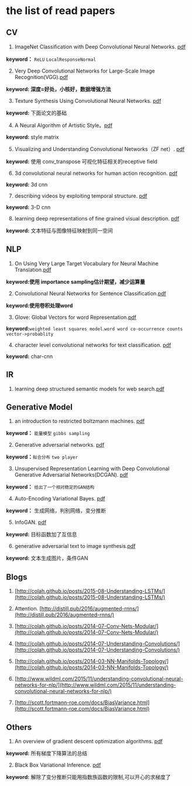 # the list of read papers
## CV
1. ImageNet Classiﬁcation with Deep Convolutional Neural Networks. [pdf](http://www.cs.toronto.edu/~fritz/absps/imagenet.pdf)

**keyword：** `ReLU` `LocalResponseNormal`

2. Very Deep Convolutional Networks for Large-Scale Image Recognition(VGG).[pdf](https://arxiv.org/pdf/1409.1556.pdf)

**keyword: 深度=好处，小核好，数据增强方法**

3. Texture Synthesis Using Convolutional Neural Networks. [pdf](https://arxiv.org/pdf/1505.07376.pdf)

**keyword:** 下面论文的基础

4. A Neural Algorithm of Artistic Style。[pdf](https://arxiv.org/pdf/1508.06576v1.pdf)

**keyword:** style matrix

5. Visualizing and Understanding Convolutional Networks（ZF net）. [pdf](https://www.cs.nyu.edu/~fergus/papers/zeilerECCV2014.pdf)

**keyword:** 使用 conv_transpose 可视化特征相关的receptive field

6. 3d convolutional neural networks for human action recognition. [pdf](http://www.cs.odu.edu/~sji/papers/pdf/Ji_ICML10.pdf)

**keyword:** 3d cnn

7. describing videos by exploiting temporal structure. [pdf](https://arxiv.org/pdf/1502.08029.pdf)

**keyword:** 3-D cnn

8. learning deep representations of fine grained visual description. [pdf](http://www.cv-foundation.org/openaccess/content_cvpr_2016/papers/Reed_Learning_Deep_Representations_CVPR_2016_paper.pdf)

**keyword:** 文本特征与图像特征映射到同一空间

## NLP

1. On Using Very Large Target Vocabulary for Neural Machine Translation.[pdf](https://arxiv.org/pdf/1412.2007.pdf)

**keyword:使用 importance sampling估计期望，减少运算量**

2. Convolutional Neural Networks for Sentence Classification.[pdf](https://arxiv.org/pdf/1408.5882.pdf)

**keyword:使用卷积处理word**

3. Glove: Global Vectors for word Representation.[pdf](https://nlp.stanford.edu/pubs/glove.pdf)

**keyword:**`weighted least squares model`.`word word co-occurrence counts` `vector->probablity`

4. character level convolutional networks for text classification. [pdf](https://arxiv.org/pdf/1509.01626.pdf)

**keyword:** char-cnn
## IR
1. learning deep structured semantic models for web search.[pdf](https://www.microsoft.com/en-us/research/wp-content/uploads/2016/02/cikm2013_DSSM_fullversion.pdf)

## Generative Model
1. an introduction to restricted boltzmann machines. [pdf](http://image.diku.dk/igel/paper/AItRBM-proof.pdf)

**keyword：** `能量模型`  `gibbs sampling`

2. Generative adversarial networks. [pdf](https://arxiv.org/pdf/1406.2661.pdf)

**keyword：**`拟合分布` `two player`

3. Unsupervised Representation Learning with Deep Convolutional Generative Adversarial Networks(DCGAN). [pdf](https://arxiv.org/pdf/1511.06434.pdf)

**keyword：** `给出了一个相对稳定的GAN结构`

4. Auto-Encoding Variational Bayes. [pdf](https://arxiv.org/pdf/1312.6114.pdf)

**keyword：** 生成网络，判别网络，变分推断

5. InfoGAN. [pdf](https://arxiv.org/pdf/1606.03657.pdf)

**keyword:** 目标函数加了互信息

6.  generative adversarial text to image synthesis.[pdf](https://arxiv.org/pdf/1605.05396v1.pdf)

**keyword:** 文本生成图片，条件GAN

## Blogs
1. [http://colah.github.io/posts/2015-08-Understanding-LSTMs/](http://colah.github.io/posts/2015-08-Understanding-LSTMs/)

2. Attention. [http://distill.pub/2016/augmented-rnns/](http://distill.pub/2016/augmented-rnns/)

3. [http://colah.github.io/posts/2014-07-Conv-Nets-Modular/](http://colah.github.io/posts/2014-07-Conv-Nets-Modular/)

4. [http://colah.github.io/posts/2014-07-Understanding-Convolutions/](http://colah.github.io/posts/2014-07-Understanding-Convolutions/)

5. [http://colah.github.io/posts/2014-03-NN-Manifolds-Topology/](http://colah.github.io/posts/2014-03-NN-Manifolds-Topology/)

6. [http://www.wildml.com/2015/11/understanding-convolutional-neural-networks-for-nlp/](http://www.wildml.com/2015/11/understanding-convolutional-neural-networks-for-nlp/)

7. [http://scott.fortmann-roe.com/docs/BiasVariance.html](http://scott.fortmann-roe.com/docs/BiasVariance.html)

## Others
1. An overview of gradient descent optimization algorithms. [pdf](https://arxiv.org/pdf/1609.04747.pdf)

**keyword:** 所有梯度下降算法的总结

2. Black Box Variational Inference. [pdf](https://arxiv.org/pdf/1401.0118.pdf)

**keyword:** 解除了变分推断只能用指数族函数的限制,可以开心的求梯度了
